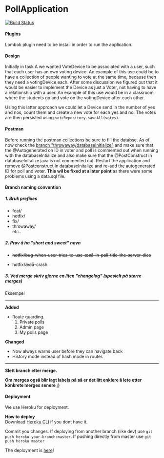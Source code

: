 # PollApplication  

[![Build Status](https://travis-ci.com/chris2402/PollApplication.svg?token=AsNzGpopnC9RcQp5F1w4&branch=dev)](https://travis-ci.com/chris2402/PollApplication)



#### Plugins   
Lombok plugin need to be install in order to run the application.


#### Design    
Initially in task A we wanted VoteDevice to be associated with a user, such that each user has an own 
voting device. An example of this use could be to have a collection of people wanting to 
               vote at the same time, because then they need a votingDevice each. After some discussion we figured out that it would be easier to implement the Device as just a Voter, 
not having to have a relationship with a user. An example of this use would be in a classroom where the students go and vote 
on the votingDevice after each other.    

Using this latter approach we could let a Device send in the number of yes and nos, count them and create
a new vote for each yes and no. The votes are then persisted using `voteRepository.saveAll(votes)`.

#### Postman
Before running the postman collections be sure to fill the databse. As of now check the [branch "throwaway/databaseInitialize"](https://github.com/chris2402/PollApplication/tree/throwaway/initializeData) and make sure that the @Autogenerated on ID in voter and poll is commented out when running with the databaseIntialize and also make sure that the @PostConstruct in databaseInitalize.java is not commented out. Restart the application and remove @Postconstruct in databaseInitalize and re-add the autogenerated ID for poll and voter. **This wil be fixed at a later point** as there were some problems using a data.sql file.

#### Branch naming convention

##### 1. Bruk prefixes
* feat/
* hotfix/
* fix/
* throwaway/  
etc..

##### 2. Prøv å ha "short and sweet" navn

* ~~hotfix/bug-when-user-tries-to-use-æøå-in-poll-title-the-server-dies~~

* hotfix/æøå-crash


##### 3. Ved merge skriv gjerne en liten "changelog" (spesielt på større merges)

Eksempel  

---

**Added**
* Route guarding.  
  1. Private polls
  2. Admin page
  3. My polls page

**Changed**
* Now always warns user before they can navigate back
* History mode instead of hash mode in router.

---

**Slett branch etter merge.**


**Om merges også blir lagt labels på så er det litt enklere å lete etter konkrete merges senere ;)**


#### Deployment

We use Heroku for deployment. 

**How to deploy**   
Download [Heroku CLI](https://devcenter.heroku.com/articles/heroku-cli) if you dont have it.    

Commit you changes. If deploying from another branch (like dev) use `git push heroku your-branch:master`. If pushing directly from master use `git push heroku master`    

The deployment is [here](https://morning-stream-74314.herokuapp.com)!



